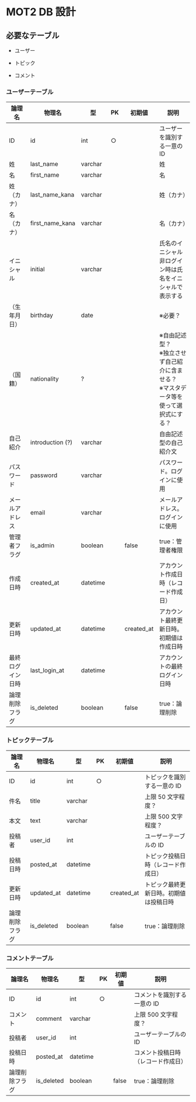 # MOT2 DB 設計

## 必要なテーブル

- ユーザー

- トピック

- コメント

### ユーザーテーブル

| 論理名           | 物理名           | 型       | PK  | 初期値     | 説明                                                                                          |
| ---------------- | ---------------- | -------- | --- | ---------- | --------------------------------------------------------------------------------------------- |
| ID               | id               | int      | ○   |            | ユーザーを識別する一意の ID                                                                   |
| 姓               | last_name        | varchar  |     |            | 姓                                                                                            |
| 名               | first_name       | varchar  |     |            | 名                                                                                            |
| 姓（カナ）       | last_name_kana   | varchar  |     |            | 姓（カナ）                                                                                    |
| 名（カナ）       | first_name_kana  | varchar  |     |            | 名（カナ）                                                                                    |
| イニシャル       | initial          | varchar  |     |            | 氏名のイニシャル<br /> 非ログイン時は氏名をイニシャルで表示する                               |
| （生年月日）     | birthday         | date     |     |            | ※必要？                                                                                       |
| （国籍）         | nationality      | ?        |     |            | ※自由記述型？<br />※独立させず自己紹介に含ませる？<br />※マスタデータ等を使って選択式にする？ |
| 自己紹介         | introduction (?) | varchar  |     |            | 自由記述型の自己紹介文                                                                        |
| パスワード       | password         | varchar  |     |            | パスワード。ログインに使用                                                                    |
| メールアドレス   | email            | varchar  |     |            | メールアドレス。ログインに使用                                                                |
| 管理者フラグ     | is_admin         | boolean  |     | false      | true：管理者権限                                                                              |
| 作成日時         | created_at       | datetime |     |            | アカウント作成日時（レコード作成日）                                                          |
| 更新日時         | updated_at       | datetime |     | created_at | アカウント最終更新日時。初期値は作成日時                                                      |
| 最終ログイン日時 | last_login_at    | datetime |     |            | アカウントの最終ログイン日時                                                                  |
| 論理削除フラグ   | is_deleted       | boolean  |     | false      | true：論理削除                                                                                |

### トピックテーブル

| 論理名         | 物理名     | 型       | PK  | 初期値     | 説明                                   |
| -------------- | ---------- | -------- | --- | ---------- | -------------------------------------- |
| ID             | id         | int      | ○   |            | トピックを識別する一意の ID            |
| 件名           | title      | varchar  |     |            | 上限 50 文字程度？                     |
| 本文           | text       | varchar  |     |            | 上限 500 文字程度？                    |
| 投稿者         | user_id    | int      |     |            | ユーザーテーブルの ID                  |
| 投稿日時       | posted_at  | datetime |     |            | トピック投稿日時（レコード作成日）     |
| 更新日時       | updated_at | datetime |     | created_at | トピック最終更新日時。初期値は投稿日時 |
| 論理削除フラグ | is_deleted | boolean  |     | false      | true：論理削除                         |

### コメントテーブル

| 論理名         | 物理名     | 型       | PK  | 初期値 | 説明                               |
| -------------- | ---------- | -------- | --- | ------ | ---------------------------------- |
| ID             | id         | int      | ○   |        | コメントを識別する一意の ID        |
| コメント       | comment    | varchar  |     |        | 上限 500 文字程度？                |
| 投稿者         | user_id    | int      |     |        | ユーザーテーブルの ID              |
| 投稿日時       | posted_at  | datetime |     |        | コメント投稿日時（レコード作成日） |
| 論理削除フラグ | is_deleted | boolean  |     | false  | true：論理削除                     |
